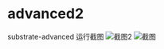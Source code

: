 # advanced2
substrate-advanced
运行截图
![截图2](https://user-images.githubusercontent.com/64306680/147945033-5c1827c5-3d6a-43cf-add2-40591fc1b35d.png)
![截图](https://user-images.githubusercontent.com/64306680/147945039-b9a0f541-59a4-4f43-91d9-2e3f376565bb.png)
